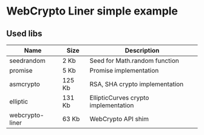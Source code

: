 # WebCrypto Liner simple example

## Used libs

| Name            | Size   | Description                          |
|-----------------|--------|--------------------------------------|
| seedrandom      |   2 Kb | Seed for Math.random function        |
| promise         |   5 Kb | Promise implementation               |
| asmcrypto       | 125 Kb | RSA, SHA crypto implementation       |
| elliptic        | 131 Kb | EllipticCurves crypto implementation |
| webcrypto-liner |  63 Kb | WebCrypto API shim                   |